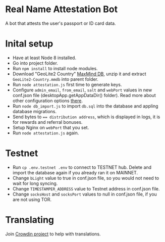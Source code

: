 # Real Name Attestation Bot
A bot that attests the user's passport or ID card data.

# Inital setup
* Have at least Node 8 installed.
* Go into project folder.
* Run `npm install` to install node modules.
* Download "GeoLite2 Country" [MaxMind DB](https://dev.maxmind.com/geoip/geoip2/geolite2/), unzip it and extract `GeoLite2-Country.mmdb` into parent folder.
* Run `node attestation.js` first time to generate keys.
* Configure `admin_email`, `from_email`, `salt` and `webPort` values in new conf.json file (desktopApp.getAppDataDir() folder). Read more about other configuration options [there](https://github.com/byteball/headless-obyte#customize).
* Run `node db_import.js` to import `db.sql` into the database and appling database migrations.
* Send bytes to `== distribution address`, which is displayed in logs, it is for rewards and referral bonuses.
* Setup Nginx on `webPort` that you set.
* Run `node attestation.js` again.

# Testnet
* Run `cp .env.testnet .env` to connect to TESTNET hub. Delete and import the database again if you already ran it on MAINNET.
* Change `bLight` value to true in conf.json file, so you would not need to wait for long syncing.
* Change `TIMESTAMPER_ADDRESS` value to Testnet address in conf.json file.
* Change `socksHost` and `socksPort` values to null in conf.json file, if you are not using TOR.

# Translating
Join [Crowdin project](https://crowdin.com/project/byteball-betting-bot) to help with translations.